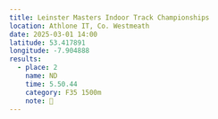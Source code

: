 ```yaml
---
title: Leinster Masters Indoor Track Championships 
location: Athlone IT, Co. Westmeath
date: 2025-03-01 14:00
latitude: 53.417891
longitude: -7.904888
results:
  - place: 2
    name: ND
    time: 5.50.44
    category: F35 1500m 
    note: 🥈
---
```

